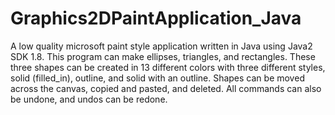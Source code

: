 # Graphics2DPaintApplication_Java
  A low quality microsoft paint style application written in Java using Java2 SDK 1.8.  This program can make ellipses, triangles, and rectangles. These three shapes can be created in 13 different colors with three different styles, solid (filled_in), outline, and solid with an outline. Shapes can be moved across the canvas, copied and pasted, and deleted. All commands can also be undone, and undos can be redone.
